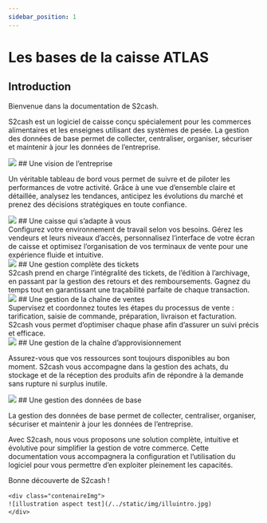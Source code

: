 ```yaml
---
sidebar_position: 1
---
```


# Les bases de la caisse ATLAS

## Introduction


Bienvenue dans la documentation de S2cash.

S2cash est un logiciel de caisse conçu spécialement pour les commerces alimentaires et les enseignes utilisant des systèmes de pesée.
La gestion des données de base permet de collecter, centraliser, organiser, sécuriser et maintenir à jour les données de l’entreprise.





<div class="h2withlogo">
<img class="logoImg" src="/img/logo/__1.svg" /> 
## Une vision de l’entreprise
</div>

Un véritable tableau de bord vous permet de suivre et de piloter les performances de votre activité. Grâce à une vue d’ensemble claire et détaillée, analysez les tendances, anticipez les évolutions du marché et prenez des décisions stratégiques en toute confiance.




<div class="h2withlogo">
<img class="logoImg" src="/img/logo/__2.svg" /> 
## Une caisse qui s’adapte à vous
</div>
Configurez votre environnement de travail selon vos besoins. Gérez les vendeurs et leurs niveaux d’accès, personnalisez l’interface de votre écran de caisse et optimisez l’organisation de vos terminaux de vente pour une expérience fluide et intuitive.





<div class="h2withlogo">
<img class="logoImg" src="/img/logo/__3.svg" /> 
## Une gestion complète des tickets
</div>
S2cash prend en charge l’intégralité des tickets, de l’édition à l’archivage, en passant par la gestion des retours et des remboursements. Gagnez du temps tout en garantissant une traçabilité parfaite de chaque transaction.





<div class="h2withlogo">
<img class="logoImg" src="/img/logo/__4.svg" /> 
## Une gestion de la chaîne de ventes
</div>
Supervisez et coordonnez toutes les étapes du processus de vente : tarification, saisie de commande, préparation, livraison et facturation. S2cash vous permet d’optimiser chaque phase afin d’assurer un suivi précis et efficace.





<div class="h2withlogo">
<img class="logoImg" src="/img/logo/__5.svg" /> 
## Une gestion de la chaîne d’approvisionnement
</div>


Assurez-vous que vos ressources sont toujours disponibles au bon moment. S2cash vous accompagne dans la gestion des achats, du stockage et de la réception des produits afin de répondre à la demande sans rupture ni surplus inutile.




<div class="h2withlogo">
<img class="logoImg" src="/img/logo/__6.svg" /> 
## Une gestion des données de base
</div>

La gestion des données de base permet de collecter, centraliser, organiser, sécuriser et maintenir à jour les données de l’entreprise.



Avec S2cash, nous vous proposons une solution complète, intuitive et évolutive pour simplifier la gestion de votre commerce. Cette documentation vous accompagnera la configuration et l’utilisation du logiciel pour vous permettre d’en exploiter pleinement les capacités.

Bonne découverte de S2cash !

    <div class="contenaireImg">
    ![illustration aspect test](/../static/img/illuintro.jpg)
    </div>

